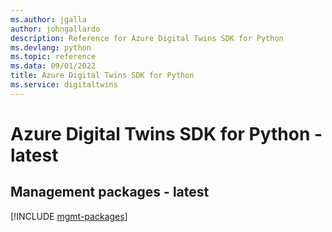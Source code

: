 ```yaml
---
ms.author: jgalla
author: johngallardo
description: Reference for Azure Digital Twins SDK for Python
ms.devlang: python
ms.topic: reference
ms.data: 09/01/2022
title: Azure Digital Twins SDK for Python
ms.service: digitaltwins
---
```

# Azure Digital Twins SDK for Python - latest

## Management packages - latest
[!INCLUDE [mgmt-packages](digital-twins-mgmt-index.md)]